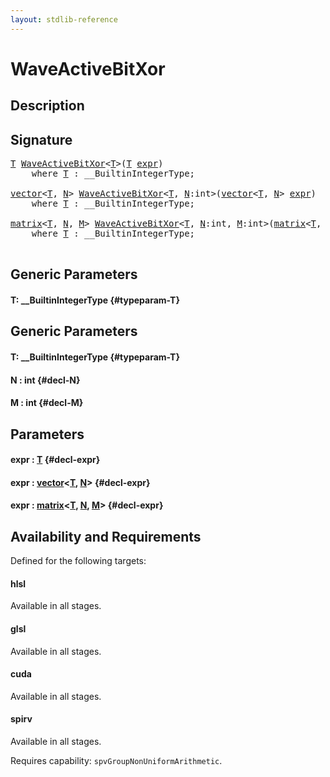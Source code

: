 ```yaml
---
layout: stdlib-reference
---
```


# WaveActiveBitXor

## Description





## Signature 

<pre>
<a href="/stdlib-reference/global-decls/WaveActiveBitXor#typeparam-T" class="code_type">T</a> <a href="/stdlib-reference/global-decls/WaveActiveBitXor">WaveActiveBitXor</a>&lt;<a href="/stdlib-reference/global-decls/WaveActiveBitXor#typeparam-T" class="code_type">T</a>&gt;(<a href="/stdlib-reference/global-decls/WaveActiveBitXor#typeparam-T" class="code_type">T</a> <a href="/stdlib-reference/global-decls/WaveActiveBitXor#decl-expr" class="code_param">expr</a>)
    <span class='code_keyword'>where</span> <a href="/stdlib-reference/global-decls/WaveActiveBitXor#typeparam-T" class="code_type">T</a> : __BuiltinIntegerType;

<a href="/stdlib-reference/types/vector/index">vector</a>&lt;<a href="/stdlib-reference/global-decls/WaveActiveBitXor#typeparam-T" class="code_type">T</a>, <a href="/stdlib-reference/global-decls/WaveActiveBitXor#decl-N" class="code_var">N</a>&gt; <a href="/stdlib-reference/global-decls/WaveActiveBitXor">WaveActiveBitXor</a>&lt;<a href="/stdlib-reference/global-decls/WaveActiveBitXor#typeparam-T" class="code_type">T</a>, <a href="/stdlib-reference/global-decls/WaveActiveBitXor#decl-N" class="code_var">N</a>:<span class="code_keyword">int</span>&gt;(<a href="/stdlib-reference/types/vector/index">vector</a>&lt;<a href="/stdlib-reference/global-decls/WaveActiveBitXor#typeparam-T" class="code_type">T</a>, <a href="/stdlib-reference/global-decls/WaveActiveBitXor#decl-N" class="code_var">N</a>&gt; <a href="/stdlib-reference/global-decls/WaveActiveBitXor#decl-expr" class="code_param">expr</a>)
    <span class='code_keyword'>where</span> <a href="/stdlib-reference/global-decls/WaveActiveBitXor#typeparam-T" class="code_type">T</a> : __BuiltinIntegerType;

<a href="/stdlib-reference/types/matrix/index">matrix</a>&lt;<a href="/stdlib-reference/global-decls/WaveActiveBitXor#typeparam-T" class="code_type">T</a>, <a href="/stdlib-reference/global-decls/WaveActiveBitXor#decl-N" class="code_var">N</a>, <a href="/stdlib-reference/global-decls/WaveActiveBitXor#decl-M" class="code_var">M</a>&gt; <a href="/stdlib-reference/global-decls/WaveActiveBitXor">WaveActiveBitXor</a>&lt;<a href="/stdlib-reference/global-decls/WaveActiveBitXor#typeparam-T" class="code_type">T</a>, <a href="/stdlib-reference/global-decls/WaveActiveBitXor#decl-N" class="code_var">N</a>:<span class="code_keyword">int</span>, <a href="/stdlib-reference/global-decls/WaveActiveBitXor#decl-M" class="code_var">M</a>:<span class="code_keyword">int</span>&gt;(<a href="/stdlib-reference/types/matrix/index">matrix</a>&lt;<a href="/stdlib-reference/global-decls/WaveActiveBitXor#typeparam-T" class="code_type">T</a>, <a href="/stdlib-reference/global-decls/WaveActiveBitXor#decl-N" class="code_var">N</a>, <a href="/stdlib-reference/global-decls/WaveActiveBitXor#decl-M" class="code_var">M</a>&gt; <a href="/stdlib-reference/global-decls/WaveActiveBitXor#decl-expr" class="code_param">expr</a>)
    <span class='code_keyword'>where</span> <a href="/stdlib-reference/global-decls/WaveActiveBitXor#typeparam-T" class="code_type">T</a> : __BuiltinIntegerType;

</pre>

## Generic Parameters

#### T: \_\_BuiltinIntegerType {#typeparam-T}

## Generic Parameters

#### T: \_\_BuiltinIntegerType {#typeparam-T}
#### N  : int {#decl-N}
#### M  : int {#decl-M}

## Parameters

#### expr  : [T](/stdlib-reference/global-decls/WaveActiveBitXor#typeparam-T) {#decl-expr}
#### expr  : [vector](/stdlib-reference/types/vector/index)\<[T](/stdlib-reference/types/vector/index#typeparam-T), [N](/stdlib-reference/types/vector/index#decl-N)\> {#decl-expr}
#### expr  : [matrix](/stdlib-reference/types/matrix/index)\<[T](/stdlib-reference/types/matrix/T), [N](/stdlib-reference/types/matrix/index#decl-N), [M](/stdlib-reference/types/matrix/index#decl-M)\> {#decl-expr}

## Availability and Requirements

Defined for the following targets:

#### hlsl
Available in all stages.

#### glsl
Available in all stages.

#### cuda
Available in all stages.

#### spirv
Available in all stages.

Requires capability: `spvGroupNonUniformArithmetic`.


